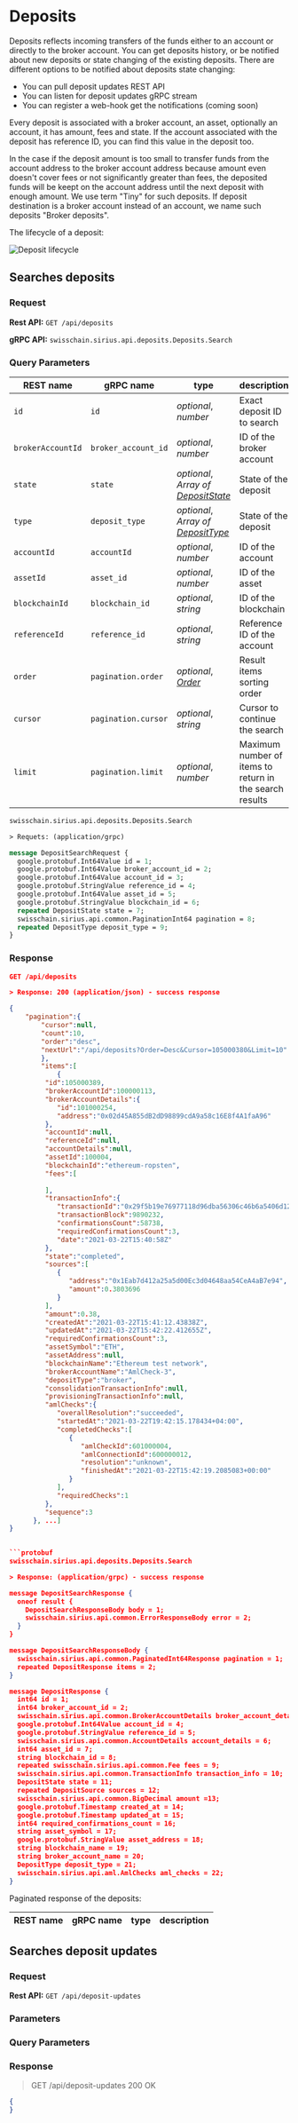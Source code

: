 # Deposits

Deposits reflects incoming transfers of the funds either to an account or directly to the broker account. You can get deposits history, or be notified about new deposits or state changing of the existing deposits. There are different options to be notified about deposits state changing:

* You can pull deposit updates REST API
* You can listen for deposit updates gRPC stream
* You can register a web-hook get the notifications (coming soon)

Every deposit is associated with a broker account, an asset, optionally an account, it has amount, fees and state. If the account associated with the deposit has reference ID, you can find this value in the deposit too. 

In the case if the deposit amount is
too small to transfer funds from the account address to the broker account address because amount even doesn't cover fees or not significantly greater than fees, the deposited funds will be keept on the account address until the next deposit with enough amount. We use term "Tiny" for such deposits. If deposit destination is a broker account instead of an account, we name such deposits "Broker deposits".

The lifecycle of a deposit:

<img src="https://github.com/swisschain/Sirius.Api.Docs/raw/master/source/images/deposit-lyfecycle.png" alt="Deposit lifecycle"/>

## Searches deposits

### Request

**Rest API:** `GET /api/deposits`

**gRPC API:** `swisschain.sirius.api.deposits.Deposits.Search`

### Query Parameters

REST name | gRPC name | type | description | example
--------- | --------- | ---- | ----------- | -------
`id` | `id` | *optional*, *number* | Exact deposit ID to search | 500000113
`brokerAccountId` | `broker_account_id` | *optional*, *number* | ID of the broker account  | 100000113
`state` | `state` | *optional*, *Array of [DepositState](#depositstate-enum)* | State of the deposit | detected
`type` | `deposit_type` | *optional*, *Array of [DepositType](#deposittype-enum)* | State of the deposit | regular
`accountId` | `accountId` | *optional*, *number* | ID of the account  | 200000113
`assetId` | `asset_id` | *optional*, *number* | ID of the asset  | 100000
`blockchainId` | `blockchain_id` | *optional*, *string* | ID of the blockchain  | ethereum-test
`referenceId` | `reference_id` | *optional*, *string* | Reference ID of the account  | ethereum-test
`order` | `pagination.order` | *optional*, *[Order](#order-enum)* | Result items sorting order | asc
`cursor` | `pagination.cursor` | *optional*, *string* | Cursor to continue the search | 11111110
`limit` | `pagination.limit` | *optional*, *number* | Maximum number of items to return in the search results | 10


```protobuf
swisschain.sirius.api.deposits.Deposits.Search

> Requets: (application/grpc)

message DepositSearchRequest {
  google.protobuf.Int64Value id = 1;
  google.protobuf.Int64Value broker_account_id = 2;
  google.protobuf.Int64Value account_id = 3;
  google.protobuf.StringValue reference_id = 4;
  google.protobuf.Int64Value asset_id = 5;
  google.protobuf.StringValue blockchain_id = 6;
  repeated DepositState state = 7;
  swisschain.sirius.api.common.PaginationInt64 pagination = 8;
  repeated DepositType deposit_type = 9;
}
```

### Response

```json
GET /api/deposits

> Response: 200 (application/json) - success response

{
    "pagination":{
        "cursor":null,
        "count":10,
        "order":"desc",
        "nextUrl":"/api/deposits?Order=Desc&Cursor=105000380&Limit=10"
        },
        "items":[
            {
         "id":105000389,
         "brokerAccountId":100000113,
         "brokerAccountDetails":{
            "id":101000254,
            "address":"0x02d45A855dB2dD98899cdA9a58c16E8f4A1faA96"
         },
         "accountId":null,
         "referenceId":null,
         "accountDetails":null,
         "assetId":100004,
         "blockchainId":"ethereum-ropsten",
         "fees":[
            
         ],
         "transactionInfo":{
            "transactionId":"0x29f5b19e76977118d96dba56306c46b6a5406d12da11a1f20add96d002b6d139",
            "transactionBlock":9890232,
            "confirmationsCount":58738,
            "requiredConfirmationsCount":3,
            "date":"2021-03-22T15:40:58Z"
         },
         "state":"completed",
         "sources":[
            {
               "address":"0x1Eab7d412a25a5d00Ec3d04648aa54CeA4aB7e94",
               "amount":0.3803696
            }
         ],
         "amount":0.38,
         "createdAt":"2021-03-22T15:41:12.43838Z",
         "updatedAt":"2021-03-22T15:42:22.412655Z",
         "requiredConfirmationsCount":3,
         "assetSymbol":"ETH",
         "assetAddress":null,
         "blockchainName":"Ethereum test network",
         "brokerAccountName":"AmlCheck-3",
         "depositType":"broker",
         "consolidationTransactionInfo":null,
         "provisioningTransactionInfo":null,
         "amlChecks":{
            "overallResolution":"succeeded",
            "startedAt":"2021-03-22T19:42:15.178434+04:00",
            "completedChecks":[
               {
                  "amlCheckId":601000004,
                  "amlConnectionId":600000012,
                  "resolution":"unknown",
                  "finishedAt":"2021-03-22T15:42:19.2085083+00:00"
               }
            ],
            "requiredChecks":1
         },
         "sequence":3
      }, ...]
}
                

```protobuf
swisschain.sirius.api.deposits.Deposits.Search

> Response: (application/grpc) - success response

message DepositSearchResponse {
  oneof result {
    DepositSearchResponseBody body = 1;
    swisschain.sirius.api.common.ErrorResponseBody error = 2;
  } 
}

message DepositSearchResponseBody {
  swisschain.sirius.api.common.PaginatedInt64Response pagination = 1;
  repeated DepositResponse items = 2;
}

message DepositResponse {
  int64 id = 1;
  int64 broker_account_id = 2;
  swisschain.sirius.api.common.BrokerAccountDetails broker_account_details = 3;
  google.protobuf.Int64Value account_id = 4;
  google.protobuf.StringValue reference_id = 5;
  swisschain.sirius.api.common.AccountDetails account_details = 6;
  int64 asset_id = 7;
  string blockchain_id = 8;
  repeated swisschain.sirius.api.common.Fee fees = 9;
  swisschain.sirius.api.common.TransactionInfo transaction_info = 10;
  DepositState state = 11;
  repeated DepositSource sources = 12;
  swisschain.sirius.api.common.BigDecimal amount =13;
  google.protobuf.Timestamp created_at = 14;
  google.protobuf.Timestamp updated_at = 15;   
  int64 required_confirmations_count = 16;
  string asset_symbol = 17;
  google.protobuf.StringValue asset_address = 18;
  string blockchain_name = 19;
  string broker_account_name = 20;
  DepositType deposit_type = 21;
  swisschain.sirius.api.aml.AmlChecks aml_checks = 22;
}
```

Paginated response of the deposits:

REST name | gRPC name | type | description
--------- | --------- | ---- | -----------


## Searches deposit updates

### Request

**Rest API:** `GET /api/deposit-updates`

### Parameters

### Query Parameters

### Response

> GET /api/deposit-updates 200 OK

```json
{
}
```